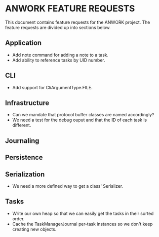# ANWORK FEATURE REQUESTS

This document contains feature requests for the ANWORK project. The feature requests are divided up
into sections below.

## Application
- Add note command for adding a note to a task.
- Add ability to reference tasks by UID number.

## CLI
- Add support for CliArgumentType.FILE.

## Infrastructure
- Can we mandate that protocol buffer classes are named accordingly?
- We need a test for the debug ouput and that the ID of each task is different.

## Journaling

## Persistence

## Serialization
- We need a more defined way to get a class' Serializer.

## Tasks
- Write our own heap so that we can easily get the tasks in their sorted order.
- Cache the TaskManagerJournal per-task instances so we don't keep creating new objects.